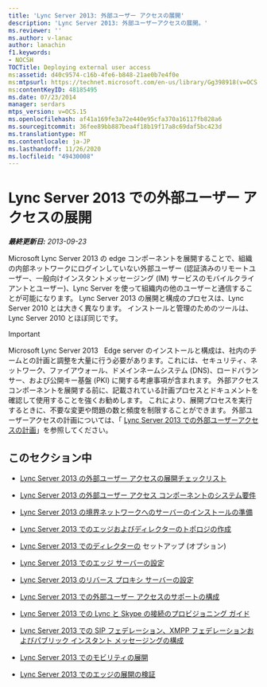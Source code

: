 ```yaml
---
title: 'Lync Server 2013: 外部ユーザー アクセスの展開'
description: 'Lync Server 2013: 外部ユーザーアクセスの展開。'
ms.reviewer: ''
ms.author: v-lanac
author: lanachin
f1.keywords:
- NOCSH
TOCTitle: Deploying external user access
ms:assetid: d40c9574-c16b-4fe6-b848-21ae0b7e4f0e
ms:mtpsurl: https://technet.microsoft.com/en-us/library/Gg398918(v=OCS.15)
ms:contentKeyID: 48185495
ms.date: 07/23/2014
manager: serdars
mtps_version: v=OCS.15
ms.openlocfilehash: af41a169fe3a72e440e95cfa370a16117fb828a6
ms.sourcegitcommit: 36fee89bb887bea4f18b19f17a8c69daf5bc423d
ms.translationtype: MT
ms.contentlocale: ja-JP
ms.lasthandoff: 11/26/2020
ms.locfileid: "49430008"
---
```

# <a name="deploying-external-user-access-in-lync-server-2013"></a>Lync Server 2013 での外部ユーザー アクセスの展開

<div data-xmlns="http://www.w3.org/1999/xhtml">

<div class="topic" data-xmlns="http://www.w3.org/1999/xhtml" data-msxsl="urn:schemas-microsoft-com:xslt" data-cs="https://msdn.microsoft.com/">

<div data-asp="https://msdn2.microsoft.com/asp">



</div>

<div id="mainSection">

<div id="mainBody">

<span> </span>

_**最終更新日:** 2013-09-23_

Microsoft Lync Server 2013 の edge コンポーネントを展開することで、組織の内部ネットワークにログインしていない外部ユーザー (認証済みのリモートユーザー、一般向けインスタントメッセージング (IM) サービスのモバイルクライアントとユーザー)、Lync Server を使って組織内の他のユーザーと通信することが可能になります。 Lync Server 2013 の展開と構成のプロセスは、Lync Server 2010 とは大きく異なります。 インストールと管理のためのツールは、Lync Server 2010 とほぼ同じです。

<div>


> [!IMPORTANT]  
> Microsoft Lync Server 2013 &nbsp; Edge server のインストールと構成は、社内のチームとの計画と調整を大量に行う必要があります。これには、セキュリティ、ネットワーク、ファイアウォール、ドメインネームシステム (DNS)、ロードバランサー、および公開キー基盤 (PKI) に関する考慮事項が含まれます。 外部アクセスコンポーネントを展開する前に、記載されている計画プロセスとドキュメントを確認して使用することを強くお勧めします。 これにより、展開プロセスを実行するときに、不要な変更や問題の数と頻度を制限することができます。 外部ユーザーアクセスの計画については、「 <A href="lync-server-2013-planning-for-external-user-access.md">Lync Server 2013 での外部ユーザーアクセスの計画</A>」を参照してください。



</div>

<div>

## <a name="in-this-section"></a>このセクション中

  - [Lync Server 2013 の外部ユーザー アクセスの展開チェックリスト](lync-server-2013-deployment-checklist-for-external-user-access.md)

  - [Lync Server 2013 の外部ユーザー アクセス コンポーネントのシステム要件](lync-server-2013-system-requirements-for-external-user-access-components.md)

  - [Lync Server 2013 の境界ネットワークへのサーバーのインストールの準備](lync-server-2013-preparing-for-installation-of-servers-in-the-perimeter-network.md)

  - [Lync Server 2013 でのエッジおよびディレクターのトポロジの作成](lync-server-2013-building-an-edge-and-director-topology.md)

  - [Lync Server 2013 でのディレクターの](lync-server-2013-setting-up-the-director.md) セットアップ (オプション)

  - [Lync Server 2013 でのエッジ サーバーの設定](lync-server-2013-setting-up-edge-servers.md)

  - [Lync Server 2013 のリバース プロキシ サーバーの設定](lync-server-2013-setting-up-reverse-proxy-servers.md)

  - [Lync Server 2013 での外部ユーザー アクセスのサポートの構成](lync-server-2013-configuring-support-for-external-user-access.md)

  - [Lync Server 2013 での Lync と Skype の接続のプロビジョニング ガイド](lync-server-2013-provisioning-guide-for-lync-skype-connectivity.md)

  - [Lync Server 2013 での SIP フェデレーション、XMPP フェデレーションおよびパブリック インスタント メッセージングの構成](lync-server-2013-configuring-sip-federation-xmpp-federation-and-public-instant-messaging.md)

  - [Lync Server 2013 でのモビリティの展開](lync-server-2013-deploying-mobility.md)

  - [Lync Server 2013 でのエッジの展開の検証](lync-server-2013-verifying-your-edge-deployment.md)

</div>

</div>

<span> </span>

</div>

</div>

</div>


